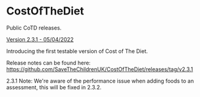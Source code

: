 # CostOfTheDiet

Public CoTD releases.

[Version 2.3.1 - 05/04/2022](https://github.com/SaveTheChildrenUK/CostOfTheDiet/releases/download/v2.3.1/Cost-of-The-Diet-Setup-2.3.1.exe)

Introducing the first testable version of Cost of The Diet. 

Release notes can be found here: https://github.com/SaveTheChildrenUK/CostOfTheDiet/releases/tag/v2.3.1

2.3.1 Note: We're aware of the performance issue when adding foods to an assessment, this will be fixed in 2.3.2.
